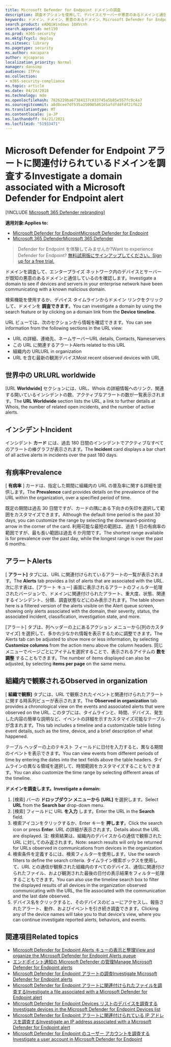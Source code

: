 ```yaml
---
title: Microsoft Defender for Endpoint ドメインの調査
description: 調査オプションを使用して、デバイスとサーバーが悪意のあるドメインと通信しているのを確認します。
keywords: ドメイン、ドメイン、悪意のあるドメイン、Microsoft Defender for Endpoint、アラート、URL を調査する
search.product: eADQiWindows 10XVcnh
search.appverid: met150
ms.prod: m365-security
ms.mktglfcycl: deploy
ms.sitesec: library
ms.pagetype: security
ms.author: macapara
author: mjcaparas
localization_priority: Normal
manager: dansimp
audience: ITPro
ms.collection:
- m365-security-compliance
ms.topic: article
ms.date: 04/24/2018
ms.technology: mde
ms.openlocfilehash: 7826229ba67384137c033745a5b85e557fc9c4a7
ms.sourcegitcommit: a8d8cee7df535a150985d6165afdfddfdf21f622
ms.translationtype: MT
ms.contentlocale: ja-JP
ms.lasthandoff: 04/21/2021
ms.locfileid: "51933471"
---
```

# <a name="investigate-a-domain-associated-with-a-microsoft-defender-for-endpoint-alert"></a><span data-ttu-id="b9899-104">Microsoft Defender for Endpoint アラートに関連付けられているドメインを調査する</span><span class="sxs-lookup"><span data-stu-id="b9899-104">Investigate a domain associated with a Microsoft Defender for Endpoint alert</span></span>

[!INCLUDE [Microsoft 365 Defender rebranding](../../includes/microsoft-defender.md)]


<span data-ttu-id="b9899-105">**適用対象:**</span><span class="sxs-lookup"><span data-stu-id="b9899-105">**Applies to:**</span></span>
- [<span data-ttu-id="b9899-106">Microsoft Defender for Endpoint</span><span class="sxs-lookup"><span data-stu-id="b9899-106">Microsoft Defender for Endpoint</span></span>](https://go.microsoft.com/fwlink/p/?linkid=2154037)
- [<span data-ttu-id="b9899-107">Microsoft 365 Defender</span><span class="sxs-lookup"><span data-stu-id="b9899-107">Microsoft 365 Defender</span></span>](https://go.microsoft.com/fwlink/?linkid=2118804)

><span data-ttu-id="b9899-108">Defender for Endpoint を体験してみませんか?</span><span class="sxs-lookup"><span data-stu-id="b9899-108">Want to experience Defender for Endpoint?</span></span> [<span data-ttu-id="b9899-109">無料試用版にサインアップしてください。</span><span class="sxs-lookup"><span data-stu-id="b9899-109">Sign up for a free trial.</span></span>](https://www.microsoft.com/microsoft-365/windows/microsoft-defender-atp?ocid=docs-wdatp-investigatedomain-abovefoldlink) 

<span data-ttu-id="b9899-110">ドメインを調査して、エンタープライズ ネットワーク内のデバイスとサーバーが既知の悪意のあるドメインと通信しているのを確認します。</span><span class="sxs-lookup"><span data-stu-id="b9899-110">Investigate a domain to see if devices and servers in your enterprise network have been communicating with a known malicious domain.</span></span>

<span data-ttu-id="b9899-111">検索機能を使用するか、デバイス タイムラインからドメイン リンクをクリックして、ドメインを **調査できます**。</span><span class="sxs-lookup"><span data-stu-id="b9899-111">You can investigate a domain by using the search feature or by clicking on a domain link from the **Device timeline**.</span></span>

<span data-ttu-id="b9899-112">URL ビューでは、次のセクションから情報を確認できます。</span><span class="sxs-lookup"><span data-stu-id="b9899-112">You can see information from the following sections in the URL view:</span></span>

- <span data-ttu-id="b9899-113">URL の詳細、連絡先、ネームサーバー</span><span class="sxs-lookup"><span data-stu-id="b9899-113">URL details, Contacts, Nameservers</span></span>
- <span data-ttu-id="b9899-114">この URL に関連するアラート</span><span class="sxs-lookup"><span data-stu-id="b9899-114">Alerts related to this URL</span></span> 
- <span data-ttu-id="b9899-115">組織内の URL</span><span class="sxs-lookup"><span data-stu-id="b9899-115">URL in organization</span></span>
- <span data-ttu-id="b9899-116">URL を含む最新の観測デバイス</span><span class="sxs-lookup"><span data-stu-id="b9899-116">Most recent observed devices with URL</span></span>

## <a name="url-worldwide"></a><span data-ttu-id="b9899-117">世界中の URL</span><span class="sxs-lookup"><span data-stu-id="b9899-117">URL worldwide</span></span>

<span data-ttu-id="b9899-118">[URL **Worldwide]** セクションには、URL、Whois の詳細情報へのリンク、関連する開いているインシデントの数、アクティブなアラートの数が一覧表示されます。</span><span class="sxs-lookup"><span data-stu-id="b9899-118">The **URL Worldwide** section lists the URL, a link to further details at Whois, the number of related open incidents, and the number of active alerts.</span></span>

## <a name="incident"></a><span data-ttu-id="b9899-119">インシデント</span><span class="sxs-lookup"><span data-stu-id="b9899-119">Incident</span></span>

<span data-ttu-id="b9899-120">インシデント **カード** には、過去 180 日間のインシデントでアクティブなすべてのアラートの棒グラフが表示されます。</span><span class="sxs-lookup"><span data-stu-id="b9899-120">The **Incident** card displays a bar chart of all active alerts in incidents over the past 180 days.</span></span>

## <a name="prevalence"></a><span data-ttu-id="b9899-121">有病率</span><span class="sxs-lookup"><span data-stu-id="b9899-121">Prevalence</span></span>

<span data-ttu-id="b9899-122">[ **有病率** ] カードは、指定した期間に組織内の URL の普及率に関する詳細を提供します。</span><span class="sxs-lookup"><span data-stu-id="b9899-122">The **Prevalence** card provides details on the prevalence of the URL within the organization, over a specified period of time.</span></span>

<span data-ttu-id="b9899-123">既定の期間は過去 30 日間ですが、カードの隅にある下向きの矢印を選択して範囲をカスタマイズできます。</span><span class="sxs-lookup"><span data-stu-id="b9899-123">Although the default time period is the past 30 days, you can customize the range by selecting the downward-pointing arrow in the corner of the card.</span></span> <span data-ttu-id="b9899-124">利用可能な最短の範囲は、過去 1 日の有病率の範囲ですが、最も長い範囲は過去 6 か月間です。</span><span class="sxs-lookup"><span data-stu-id="b9899-124">The shortest range available is for prevalence over the past day, while the longest range is over the past 6 months.</span></span>

## <a name="alerts"></a><span data-ttu-id="b9899-125">アラート</span><span class="sxs-lookup"><span data-stu-id="b9899-125">Alerts</span></span>

<span data-ttu-id="b9899-126">[ **アラート]** タブには、URL に関連付けられているアラートの一覧が表示されます。</span><span class="sxs-lookup"><span data-stu-id="b9899-126">The **Alerts** tab provides a list of alerts that are associated with the URL.</span></span> <span data-ttu-id="b9899-127">次に示す表は、[アラート キュー] 画面に表示されるアラートのフィルター処理されたバージョンで、ドメインに関連付けられたアラート、重大度、状態、関連するインシデント、分類、調査状態などにのみ表示されます。</span><span class="sxs-lookup"><span data-stu-id="b9899-127">The table shown here is a filtered version of the alerts visible on the Alert queue screen, showing only alerts associated with the domain, their severity, status, the associated incident, classification, investigation state, and more.</span></span>

<span data-ttu-id="b9899-128">[アラート] タブは、列ヘッダーの上にあるアクション メニューから[列のカスタマイズ] を選択して、多かれ少なかれ情報を表示するために調整できます。</span><span class="sxs-lookup"><span data-stu-id="b9899-128">The Alerts tab can be adjusted to show more or less information, by selecting **Customize columns** from the action menu above the column headers.</span></span> <span data-ttu-id="b9899-129">同じメニューでページごとにアイテムを選択することで、表示されるアイテムの **数を調整** することもできます。</span><span class="sxs-lookup"><span data-stu-id="b9899-129">The number of items displayed can also be adjusted, by selecting **items per page** on the same menu.</span></span>

## <a name="observed-in-organization"></a><span data-ttu-id="b9899-130">組織内で観察される</span><span class="sxs-lookup"><span data-stu-id="b9899-130">Observed in organization</span></span>

<span data-ttu-id="b9899-131">[ **組織で観察]** タブには、URL で観察されたイベントと関連付けられたアラートに関する時系列ビューが表示されます。</span><span class="sxs-lookup"><span data-stu-id="b9899-131">The **Observed in organization** tab provides a chronological view on the events and associated alerts that were observed on the URL.</span></span> <span data-ttu-id="b9899-132">このタブには、タイムラインと、時間、デバイス、発生した内容の簡単な説明など、イベントの詳細を示すカスタマイズ可能なテーブルが含まれます。</span><span class="sxs-lookup"><span data-stu-id="b9899-132">This tab includes a timeline and a customizable table listing event details, such as the time, device, and a brief description of what happened.</span></span> 

<span data-ttu-id="b9899-133">テーブル ヘッダーの上のテキスト フィールドに日付を入力すると、異なる期間のイベントを表示できます。</span><span class="sxs-lookup"><span data-stu-id="b9899-133">You can view events from different periods of time by entering the dates into the text fields above the table headers.</span></span> <span data-ttu-id="b9899-134">タイムラインの異なる領域を選択して、時間範囲をカスタマイズすることもできます。</span><span class="sxs-lookup"><span data-stu-id="b9899-134">You can also customize the time range by selecting different areas of the timeline.</span></span>

<span data-ttu-id="b9899-135">**ドメインを調査します。**</span><span class="sxs-lookup"><span data-stu-id="b9899-135">**Investigate a domain:**</span></span>

1. <span data-ttu-id="b9899-136">[検索] バーの **ドロップダウン メニューから** **[URL]** を選択します。</span><span class="sxs-lookup"><span data-stu-id="b9899-136">Select **URL** from the **Search bar** drop-down menu.</span></span>
2. <span data-ttu-id="b9899-137">[検索] フィールドに URL **を入力** します。</span><span class="sxs-lookup"><span data-stu-id="b9899-137">Enter the URL in the **Search** field.</span></span>
3. <span data-ttu-id="b9899-138">検索アイコンをクリックするか、Enter キーを **押します**。</span><span class="sxs-lookup"><span data-stu-id="b9899-138">Click the search icon   or press **Enter**.</span></span> <span data-ttu-id="b9899-139">URL の詳細が表示されます。</span><span class="sxs-lookup"><span data-stu-id="b9899-139">Details about the URL are displayed.</span></span> <span data-ttu-id="b9899-140">注: 検索結果は、組織内のデバイスからの通信で観察された URL に対してのみ返されます。</span><span class="sxs-lookup"><span data-stu-id="b9899-140">Note: search results will only be returned for URLs observed in communications from devices in the organization.</span></span>
4. <span data-ttu-id="b9899-141">検索条件を定義するには、検索フィルターを使用します。</span><span class="sxs-lookup"><span data-stu-id="b9899-141">Use the search filters to define the search criteria.</span></span> <span data-ttu-id="b9899-142">タイムライン検索ボックスを使用して、URL との通信が観察された組織内のすべてのデバイス、通信に関連付けられたファイル、および観測された最後の日付の表示結果をフィルター処理することもできます。</span><span class="sxs-lookup"><span data-stu-id="b9899-142">You can also use the timeline search box to filter the displayed results of all devices in the organization observed communicating with the URL, the file associated with the communication and the last date observed.</span></span>
5. <span data-ttu-id="b9899-143">デバイス名をクリックすると、そのデバイスのビューにアクセスし、報告されたアラート、動作、およびイベントを引き続き調査できます。</span><span class="sxs-lookup"><span data-stu-id="b9899-143">Clicking any of the device names will take you to that device's view, where you can continue investigate reported alerts, behaviors, and events.</span></span>

## <a name="related-topics"></a><span data-ttu-id="b9899-144">関連項目</span><span class="sxs-lookup"><span data-stu-id="b9899-144">Related topics</span></span>
- [<span data-ttu-id="b9899-145">Microsoft Defender for Endpoint Alerts キューの表示と整理</span><span class="sxs-lookup"><span data-stu-id="b9899-145">View and organize the Microsoft Defender for Endpoint Alerts queue</span></span>](alerts-queue.md)
- [<span data-ttu-id="b9899-146">エンドポイント通知の Microsoft Defender の管理</span><span class="sxs-lookup"><span data-stu-id="b9899-146">Manage Microsoft Defender for Endpoint alerts</span></span>](manage-alerts.md)
- [<span data-ttu-id="b9899-147">Microsoft Defender for Endpoint アラートの調査</span><span class="sxs-lookup"><span data-stu-id="b9899-147">Investigate Microsoft Defender for Endpoint alerts</span></span>](investigate-alerts.md)
- [<span data-ttu-id="b9899-148">Microsoft Defender for Endpoint アラートに関連付けられたファイルを調査する</span><span class="sxs-lookup"><span data-stu-id="b9899-148">Investigate a file associated with a Microsoft Defender for Endpoint alert</span></span>](investigate-files.md)
- [<span data-ttu-id="b9899-149">Microsoft Defender for Endpoint Devices リストのデバイスを調査する</span><span class="sxs-lookup"><span data-stu-id="b9899-149">Investigate devices in the Microsoft Defender for Endpoint Devices list</span></span>](investigate-machines.md)
- [<span data-ttu-id="b9899-150">Microsoft Defender for Endpoint アラートに関連付けられている IP アドレスを調査する</span><span class="sxs-lookup"><span data-stu-id="b9899-150">Investigate an IP address associated with a Microsoft Defender for Endpoint alert</span></span>](investigate-ip.md)
- [<span data-ttu-id="b9899-151">Microsoft Defender for Endpoint のユーザー アカウントを調査する</span><span class="sxs-lookup"><span data-stu-id="b9899-151">Investigate a user account in Microsoft Defender for Endpoint</span></span>](investigate-user.md)
